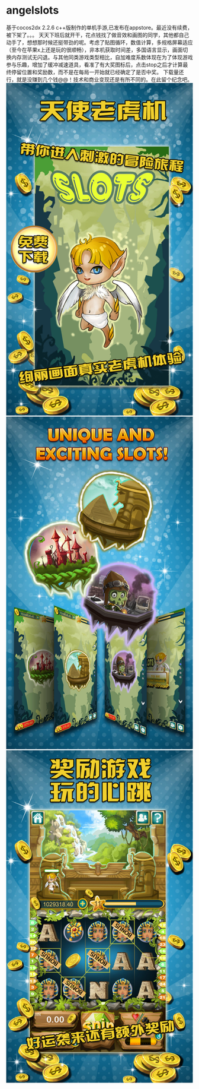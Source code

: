 # angelslots
基于cocos2dx 2.2.6  c++版制作的单机手游,已发布在appstore。最近没有续费，被下架了。。。
天天下班后就开干，花点钱找了做音效和画图的同学，其他都自己动手了，想想那时候还挺带劲的呢。考虑了贴图循环，数值计算，多规格屏幕适应（至今在苹果x上还是玩的很顺畅），非本机获取时间差，多国语言显示，画面切换内存测试无闪退。与其他同类游戏类型相比，自加难度系数体现在为了体现游戏参与乐趣，增加了缓冲减速道具，看准了有大奖图标后，点击stop之后才计算最终停留位置和奖励数，而不是在每局一开始就已经确定了是否中奖。
下载量还行，就是没赚到几个钱@@！技术和商业变现还是有所不同的。在此留个纪念吧。
 ![image](https://github.com/newy/AngelSlots/blob/master/img/0x0ss-6.jpg)
 ![image](https://github.com/newy/AngelSlots/blob/master/img/0x0ss-2.jpg)
 ![image](https://github.com/newy/AngelSlots/blob/master/img/0x0ss-9.jpg)
